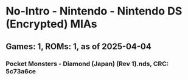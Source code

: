 # No-Intro - Nintendo - Nintendo DS (Encrypted) MIAs
## Games: 1, ROMs: 1, as of 2025-04-04

### Pocket Monsters - Diamond (Japan) (Rev 1).nds, CRC: 5c73a6ce
